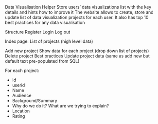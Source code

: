 Data Visualisation Helper
Store users’ data visualizations list with the key details and hints how to improve it
The website allows to create, store and update list of data visualization projects for each user.
It also has top 10 best practices for any data visualisation

Structure
Register
Login
Log out

Index page:
List of projects (high level data)

Add new project
Show data for each project (drop down list of projects)
Delete project
Best practices
Update project data (same as add new but default text pre-populated from SQL)

For each project:
-	Id
-	userid
-	Name
-	Audience
-	Background/Summary
-	Why do we do it? What are we trying to explain?
-	Location
-	Rating

